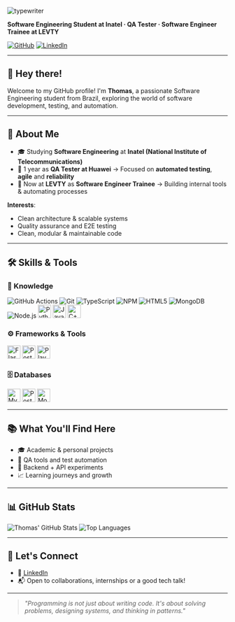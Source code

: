 ![typewriter](https://github.com/user-attachments/assets/caffa42e-5b42-4762-ad02-52fcf4094680)

**Software Engineering Student at Inatel · QA Tester · Software Engineer Trainee at LEVTY**

[![GitHub](https://img.shields.io/badge/GitHub-000?style=for-the-badge&logo=github&logoColor=white)](https://github.com/thmsVDC)
[![LinkedIn](https://img.shields.io/badge/LinkedIn-0077B5?style=for-the-badge&logo=linkedin&logoColor=white)](https://www.linkedin.com/in/thomas-victor/)

---

## 👋 Hey there!

Welcome to my GitHub profile! I'm **Thomas**, a passionate Software Engineering student from Brazil, exploring the world of software development, testing, and automation.

---

## 🚀 About Me

- 🎓 Studying **Software Engineering** at **Inatel (National Institute of Telecommunications)**  
- 🧪 1 year as **QA Tester at Huawei** → Focused on **automated testing**, **agile** and **reliability**
- 💼 Now at **LEVTY** as **Software Engineer Trainee** → Building internal tools & automating processes

**Interests**:
- Clean architecture & scalable systems  
- Quality assurance and E2E testing  
- Clean, modular & maintainable code  

---

## 🛠️ Skills & Tools

### 🧠 Knowledge
<p>
  <img alt="GitHub Actions" title="GitHub Actions" src="https://img.shields.io/badge/-Github_Actions-2088FF?style=flat-square&logo=github-actions&logoColor=white" />
  <img alt="Git" title="Git" src="https://img.shields.io/badge/-Git-F05032?style=flat-square&logo=git&logoColor=white" />
  <img alt="TypeScript" title="TypeScript" src="https://img.shields.io/badge/-TypeScript-007ACC?style=flat-square&logo=typescript&logoColor=white" />
  <img alt="NPM" title="NPM" src="https://img.shields.io/badge/-NPM-CB3837?style=flat-square&logo=npm&logoColor=white" />
  <img alt="HTML5" title="HTML5" src="https://img.shields.io/badge/-HTML5-E34F26?style=flat-square&logo=html5&logoColor=white" />
  <img alt="MongoDB" title="MongoDB" src="https://img.shields.io/badge/-MongoDB-13aa52?style=flat-square&logo=mongodb&logoColor=white" />
  <img alt="Node.js" title="Node.js" src="https://img.shields.io/badge/-Nodejs-43853d?style=flat-square&logo=Node.js&logoColor=white" />

  <img alt="Python" title="Python" src="https://cdn.jsdelivr.net/gh/devicons/devicon/icons/python/python-original.svg" width="30"/>
  <img alt="JavaScript" title="JavaScript" src="https://cdn.jsdelivr.net/gh/devicons/devicon/icons/javascript/javascript-original.svg" width="30"/>
  <img alt="C++" title="C++" src="https://cdn.jsdelivr.net/gh/devicons/devicon/icons/cplusplus/cplusplus-original.svg" width="30"/>
</p>

### ⚙️ Frameworks & Tools
<p>
  <img src="https://cdn.jsdelivr.net/gh/devicons/devicon/icons/flask/flask-original.svg" title="Flask" width="30"/>
  <img src="https://cdn.jsdelivr.net/gh/devicons/devicon/icons/postman/postman-original.svg" title="Postman" width="30"/>
  <img src="https://cdn.jsdelivr.net/gh/devicons/devicon/icons/playwright/playwright-original.svg" title="Playwright" width="30"/>
</p>

### 🗄️ Databases
<p>
  <img src="https://cdn.jsdelivr.net/gh/devicons/devicon/icons/mysql/mysql-original.svg" title="MySQL" width="30"/>
  <img src="https://cdn.jsdelivr.net/gh/devicons/devicon/icons/postgresql/postgresql-original.svg" title="PostgreSQL" width="30"/>
  <img src="https://cdn.jsdelivr.net/gh/devicons/devicon/icons/mongodb/mongodb-original.svg" title="MongoDB" width="30"/>
</p>

---

## 📚 What You'll Find Here

- 🎓 Academic & personal projects  
- 🔬 QA tools and test automation  
- 🧪 Backend + API experiments  
- 📈 Learning journeys and growth  

---

## 📊 GitHub Stats

![Thomas' GitHub Stats](https://github-readme-stats.vercel.app/api?username=thmsVDC&show_icons=true&theme=gruvbox)
![Top Languages](https://github-readme-stats.vercel.app/api/top-langs/?username=thmsVDC&layout=compact&theme=gruvbox)

---

## 🤝 Let's Connect

- 💼 [LinkedIn](https://www.linkedin.com/in/thomas-victor/)  
- 📬 Open to collaborations, internships or a good tech talk!

---

> _"Programming is not just about writing code. It's about solving problems, designing systems, and thinking in patterns."_
